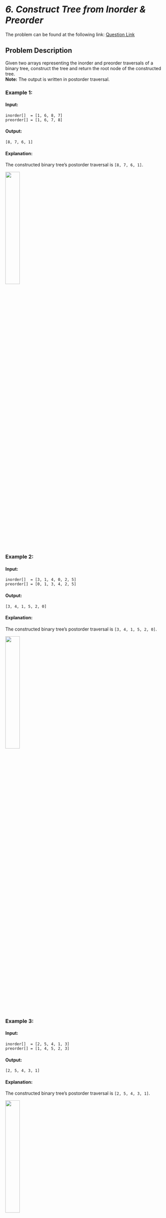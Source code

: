 # _6. Construct Tree from Inorder & Preorder_

The problem can be found at the following link: [Question Link](https://www.geeksforgeeks.org/problems/construct-tree-1/1)

## **Problem Description**

Given two arrays representing the inorder and preorder traversals of a binary tree, construct the tree and return the root node of the constructed tree.  
**Note:** The output is written in postorder traversal.

### **Example 1:**

#### **Input:**

```
inorder[]  = [1, 6, 8, 7]
preorder[] = [1, 6, 7, 8]
```

#### **Output:**

```
[8, 7, 6, 1]
```

#### **Explanation:**

The constructed binary tree’s postorder traversal is `[8, 7, 6, 1]`.

<img src="https://github.com/user-attachments/assets/f4ac9162-3e2e-45f4-88e5-bde4219b38aa" width="30%">

### **Example 2:**

#### **Input:**

```
inorder[]  = [3, 1, 4, 0, 2, 5]
preorder[] = [0, 1, 3, 4, 2, 5]
```

#### **Output:**

```
[3, 4, 1, 5, 2, 0]
```

#### **Explanation:**

The constructed binary tree’s postorder traversal is `[3, 4, 1, 5, 2, 0]`.

<img src="https://github.com/user-attachments/assets/248efb33-8c80-4b61-ac8b-8e0f5c9cabce" width="30%">

### **Example 3:**

#### **Input:**

```
inorder[]  = [2, 5, 4, 1, 3]
preorder[] = [1, 4, 5, 2, 3]
```

#### **Output:**

```
[2, 5, 4, 3, 1]
```

#### **Explanation:**

The constructed binary tree’s postorder traversal is `[2, 5, 4, 3, 1]`.

<img src="https://github.com/user-attachments/assets/c65c7024-e460-45d8-bcf5-8f42d2ec4013" width="30%">

### **Constraints:**

- 1 ≤ number of nodes ≤ $10^3$
- 0 ≤ node->data ≤ $10^3$
- Both inorder and preorder arrays contain unique values.

## **My Approach**

### **Recursive Construction with Hash Map**

1. **Identify the Root:**
   - The first element in the `preorder` array is always the root of the tree.
2. **Index Lookup Using Hash Map:**
   - Build a hash map that stores the index of each element in the `inorder` array for O(1) lookups.
3. **Recursive Tree Construction:**
   - Using the current root from `preorder`, find its index in `inorder`.
   - Recursively construct the left subtree with the elements to the left of the root in `inorder`.
   - Recursively construct the right subtree with the elements to the right of the root in `inorder`.
4. **Output Generation:**
   - Once the tree is constructed, its postorder traversal represents the expected output.

## **Time and Auxiliary Space Complexity**

- **Expected Time Complexity:** `O(N)`, as every node is processed exactly once.
- **Expected Auxiliary Space Complexity:** `O(N)`, mainly due to the recursion stack (in the worst-case scenario for a skewed tree) and the hash map used for index storage.

## **Code (C++)**

```cpp
class Solution {
public:
    int i = 0;
    unordered_map<int, int> m;
    Node* buildTree(vector<int>& inorder, vector<int>& preorder) {
        for (int j = 0; j < inorder.size(); j++) m[inorder[j]] = j;
        function<Node*(int, int)> f = [&](int l, int r) -> Node* {
            if (l > r) return nullptr;
            Node* root = new Node(preorder[i++]);
            root->left = f(l, m[root->data] - 1);
            root->right = f(m[root->data] + 1, r);
            return root;
        };
        return f(0, inorder.size() - 1);
    }
};
```

<details>
  <summary><h2 align="center">🌲 Alternative Approaches</h2></summary>

## **2️⃣ Iterative (Using Stack)**

```cpp
class Solution {
public:
    Node* buildTree(vector<int>& inorder, vector<int>& preorder) {
        if(preorder.empty()) return nullptr;
        Node* root = new Node(preorder[0]);
        stack<Node*> s;
        s.push(root);
        int inIndex = 0;
        for (int i = 1; i < preorder.size(); i++) {
            Node* node = s.top();
            if (node->data != inorder[inIndex]) {
                node->left = new Node(preorder[i]);
                s.push(node->left);
            } else {
                while(!s.empty() && s.top()->data == inorder[inIndex]) {
                    node = s.top();
                    s.pop();
                    inIndex++;
                }
                node->right = new Node(preorder[i]);
                s.push(node->right);
            }
        }
        return root;
    }
};
```

## **3️⃣ Recursive (Traditional)**

```cpp
class Solution {
    unordered_map<int, int> m;
    int i;
    Node* f(vector<int>& pre, vector<int>& in, int l, int r) {
        if (l > r) return nullptr;
        Node* root = new Node(pre[i++]);
        int idx = m[root->data];
        root->left = f(pre, in, l, idx - 1);
        root->right = f(pre, in, idx + 1, r);
        return root;
    }
public:
    Node* buildTree(vector<int>& inorder, vector<int>& preorder) {
        i = 0;
        for (int j = 0; j < inorder.size(); j++) m[inorder[j]] = j;
        return f(preorder, inorder, 0, inorder.size() - 1);
    }
};
```

## **Comparison of Approaches**

| Approach                    | Time Complexity | Space Complexity | Method             | Pros                                            | Cons                                                 |
| --------------------------- | --------------- | ---------------- | ------------------ | ----------------------------------------------- | ---------------------------------------------------- |
| **Recursive (Lambda)**      | 🟢 **O(N)**     | 🟡 **O(N)**      | Recursion (Lambda) | Clean, concise, minimal code footprint          | May hit recursion limits on very deep trees          |
| **Iterative (Stack)**       | 🟢 **O(N)**     | 🟡 **O(N)**      | Stack-based        | Avoids recursion depth issues; explicit control | Slightly more complex to implement                   |
| **Recursive (Traditional)** | 🟢 **O(N)**     | 🟡 **O(N)**      | Recursion          | Straightforward and familiar recursive pattern  | Recursion stack may overflow in worst-case scenarios |

### **Best Choice?**

- **For balanced trees**, the **Recursive (Lambda)** approach is ideal.
- **For deep or skewed trees**, the **Iterative (Stack)** approach is recommended.
- **For general usage with simplicity**, the **Recursive (Traditional)** approach works well.

</details>

## **Code (Java)**

```java
class Solution {
    public static Node buildTree(int[] inorder, int[] preorder) {
        HashMap<Integer, Integer> m = new HashMap<>();
        for (int i = 0; i < inorder.length; i++) m.put(inorder[i], i);
        int[] idx = new int[1];
        return build(0, inorder.length - 1, preorder, m, idx);
    }
    static Node build(int l, int r, int[] pre, HashMap<Integer, Integer> m, int[] idx) {
        if(l > r) return null;
        Node root = new Node(pre[idx[0]++]);
        root.left = build(l, m.get(root.data) - 1, pre, m, idx);
        root.right = build(m.get(root.data) + 1, r, pre, m, idx);
        return root;
    }
}
```

## **Code (Python)**

```python
class Solution:
    def buildTree(self, inorder, preorder):
        m = {v: i for i, v in enumerate(inorder)}
        self.i = 0
        def f(l, r):
            if l > r:
                return None
            root = Node(preorder[self.i])
            self.i += 1
            pos = m[root.data]
            root.left = f(l, pos - 1)
            root.right = f(pos + 1, r)
            return root
        return f(0, len(inorder) - 1)
```

## Contribution and Support

For discussions, questions, or doubts related to this solution, feel free to connect on LinkedIn: [Any Questions](https://www.linkedin.com/in/patel-hetkumar-sandipbhai-8b110525a/). Let’s make this learning journey more collaborative!

⭐ If you find this helpful, please give this repository a star! ⭐

---

<div align="center">
  <h3><b>📍Visitor Count</b></h3>
</div>

<p align="center">
  <img src="https://visitor-badge.laobi.icu/badge?page_id=Hunterdii.GeeksforGeeks-POTD" />
</p>
